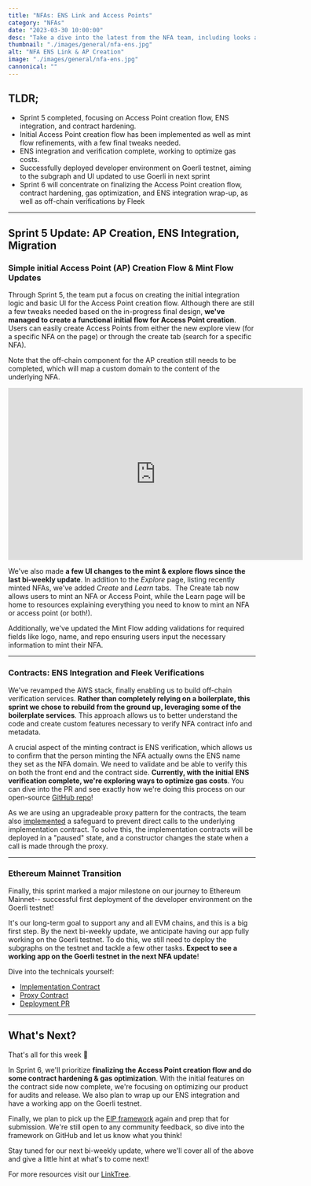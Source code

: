 ```yaml
---
title: "NFAs: ENS Link and Access Points"
category: "NFAs"
date: "2023-03-30 10:00:00"
desc: "Take a dive into the latest from the NFA team, including looks at our ENS integration and Access Point creation"
thumbnail: "./images/general/nfa-ens.jpg"
alt: "NFA ENS Link & AP Creation"
image: "./images/general/nfa-ens.jpg"
cannonical: ""
---
```


## TLDR; 

* Sprint 5 completed, focusing on Access Point creation flow, ENS integration, and contract hardening.
* Initial Access Point creation flow has been implemented as well as mint flow refinements, with a few final tweaks needed.
* ENS integration and verification complete, working to optimize gas costs.
* Successfully deployed developer environment on Goerli testnet, aiming to the subgraph and UI updated to use Goerli in next sprint
* Sprint 6 will concentrate on finalizing the Access Point creation flow, contract hardening, gas optimization, and ENS integration wrap-up, as well as off-chain verifications by Fleek

-------------

## Sprint 5 Update: AP Creation, ENS Integration, Migration

### Simple initial Access Point (AP) Creation Flow & Mint Flow Updates

Through Sprint 5, the team put a focus on creating the initial integration logic and basic UI for the Access Point creation flow. Although there are still a few tweaks needed based on the in-progress final design, **we've managed to create a functional initial flow for Access Point creation**. Users can easily create Access Points from either the new explore view (for a specific NFA on the page) or through the create tab (search for a specific NFA). 

Note that the off-chain component for the AP creation still needs to be completed, which will map a custom domain to the content of the underlying NFA.

<iframe width="600" height="350" src="https://www.youtube.com/embed/e-vE1MI0BOE" title="YouTube video player" frameborder="0" allow="accelerometer; autoplay; clipboard-write; encrypted-media; gyroscope; picture-in-picture; web-share" allowfullscreen></iframe>

We've also made **a few UI changes to the mint & explore flows since the last bi-weekly update**. In addition to the _Explore_ page, listing recently minted NFAs, we've added _Create_ and _Learn_ tabs.  The Create tab now allows users to mint an NFA or Access Point, while the Learn page will be home to resources explaining everything you need to know to mint an NFA or access point (or both!).

Additionally, we've updated the Mint Flow adding validations for required fields like logo, name, and repo ensuring users input the necessary information to mint their NFA.

***

### Contracts: ENS Integration and Fleek Verifications

We've revamped the AWS stack, finally enabling us to build off-chain verification services. **Rather than completely relying on a boilerplate, this sprint we chose to rebuild from the ground up, leveraging some of the boilerplate services**. This approach allows us to better understand the code and create custom features necessary to verify NFA contract info and metadata.

A crucial aspect of the minting contract is ENS verification, which allows us to confirm that the person minting the NFA actually owns the ENS name they set as the NFA domain. We need to validate and be able to verify this on both the front end and the contract side. **Currently, with the initial ENS verification complete, we're exploring ways to optimize gas costs**. You can dive into the PR and see exactly how we're doing this process on our open-source [GitHub repo](https://www.google.com/url?q=https://github.com/fleekxyz/non-fungible-apps/pull/193&sa=D&source=docs&ust=1680120274691969&usg=AOvVaw2nxZSCws_Liao-3SK4k-0L)!

As we are using an upgradeable proxy pattern for the contracts, the team also [implemented](https://github.com/fleekxyz/non-fungible-apps/pull/194) a safeguard to prevent direct calls to the underlying implementation contract. To solve this, the implementation contracts will be deployed in a "paused" state, and a constructor changes the state when a call is made through the proxy.

***

### Ethereum Mainnet Transition

Finally, this sprint marked a major milestone on our journey to Ethereum Mainnet-- successful first deployment of the developer environment on the Goerli testnet!

It's our long-term goal to support any and all EVM chains, and this is a big first step. By the next bi-weekly update, we anticipate having our app fully working on the Goerli testnet. To do this, we still need to deploy the subgraphs on the testnet and tackle a few other tasks. **Expect to see a working app on the Goerli testnet in the next NFA update**!

Dive into the technicals yourself:
* [Implementation Contract](https://goerli.etherscan.io/address/0x03fBB4F0D28f27c33b99F1b80aF679F20cb5E159#code)
* [Proxy Contract](https://goerli.etherscan.io/address/0x8795608346eb475e42e69f1281008aeaa522479d#code)
* [Deployment PR](https://github.com/fleekxyz/non-fungible-apps/pull/195) 

-----
## What's Next?

That's all for this week 👋

In Sprint 6, we'll prioritize **finalizing the Access Point creation flow and do some contract hardening & gas optimization**. With the initial features on the contract side now complete, we're focusing on optimizing our product for audits and release. We also plan to wrap up our ENS integration and have a working app on the Goerli testnet.

Finally, we plan to pick up the [EIP framework](https://github.com/fleekxyz/non-fungible-apps/discussions/158) again and prep that for submission. We're still open to any community feedback, so dive into the framework on GitHub and let us know what you think!

Stay tuned for our next bi-weekly update, where we'll cover all of the above and give a little hint at what's to come next!

For more resources visit our [LinkTree](https://linktr.ee/fleek).